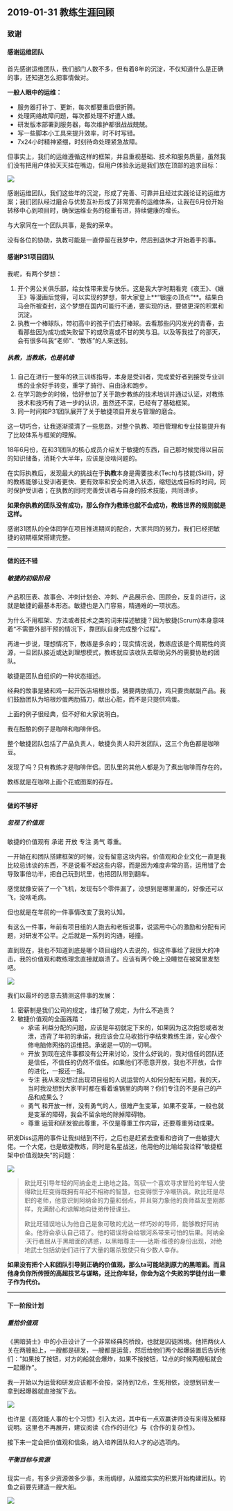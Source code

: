 ## 2019-01-31 教练生涯回顾

### 致谢

#### 感谢运维团队

首先感谢运维团队，我们部门人数不多，但有着8年的沉淀，不仅知道什么是正确的事，还知道怎么把事情做对。

**一般人眼中的运维：**

- 服务器打补丁、更新，每次都要重启很折腾。
- 处理网络故障问题，每次都处理不好遭人嫌。
- 研发版本部署到服务器，每次维护都很战战兢兢。
- 写一些脚本小工具来提升效率，时不时写错。
- 7x24小时精神紧绷，时刻待命处理紧急故障。

但事实上，我们的运维遵循这样的框架，并且重视基础、技术和服务质量，虽然我们没有把用户体验天天挂在嘴边，但用户体验永远是我们放在顶部的追求目标：

![](https://sggggy.github.io/images/20190131135816.png)

感谢运维团队，我们这些年的沉淀，形成了完善、可靠并且经过实践论证的运维方案；我们团队经过磨合与优势互补形成了非常完善的运维体系，让我在6月份开始转移中心到项目时，确保运维业务的稳重有进，持续健康的增长。

与大家同在一个团队共事，是我的荣幸。

没有各位的协助，执教可能是一直停留在我梦中，然后到退休才开始着手的事。

#### 感谢P31项目团队

我呢，有两个梦想：
1. 开个男公关俱乐部，给女性带来爱与快乐。这是我大学时期看完《夜王》、《孃王》等漫画后觉得，可以实现的梦想，带大家登上**“银座の顶点”**。结果白马会所被查封，这个梦想在国内可能行不通，要实现的话，要做更深的积累和沉淀。
2. 执教一个棒球队，带初高中的孩子们去打棒球。去看那些闪闪发光的青春，去看那些因为成功或失败留下的或欣喜或不甘的笑与泪。以及等我挂了的那天，会有很多叫我“老师”、“教练”的人来送别。

##### 执教，当教练，也是机缘

1. 自己在进行一整年的铁三训练指导，本身是受训者，完成爱好者到接受专业训练的业余好手转变，重学了骑行、自由泳和跑步。
2. 在学习跑步的时候，恰好参加了关于跑步教练的技术培训并通过认证，对教练技术和技巧有了进一步的认识，虽然还不深，已经有了基础框架。
3. 同一时间和P31团队展开了关于敏捷项目开发与管理的磨合。

这一切巧合，让我逐渐摸清了一些思路，对整个执教、项目管理和专业技能提升有了比较体系与框架的理解。

18年6月份，在和31团队的核心成员介绍关于敏捷的东西，自己那时候觉得以目前的知识储备，消耗个大半年，应该是没啥问题的。

在实际执教后，发现最大的挑战在于**执教**本身是需要技术(Tech)与技能(Skill)，好的教练能够让受训者更快、更有效率和安全的进入状态，缩短达成目标的时间，同时保护受训者；在执教的同时完善受训者与自身的技术技能，共同进步。

​	**如果你执教的团队没有成功，那么你作为教练也就不会成功，教练世界的规则就是这样。**

感谢31团队的全体同学在项目推进期间的配合，大家共同的努力，我们已经把敏捷的初期框架搭建完整。

---

#### 做的还不错

##### 敏捷的初级阶段

产品积压表、故事会、冲刺计划会、冲刺、产品展示会、回顾会，反复的进行，这就是敏捷的最基本形态。敏捷也是入门容易，精通难的一项状态。

为什么不用框架、方法或者技术之类的词来描述敏捷？因为敏捷(Scrum)本身意味着“不需要外部干预的情况下，靠团队自身完成整个过程”。

再进一步说，理想情况下，教练是多余的；现实情况说，教练应该是个周期性的资源，一旦团队接近或达到理想模式，教练就应该收队去帮助另外的需要协助的团队。

敏捷是团队自组织的一种状态描述。

经典的故事是猪和鸡一起开饭店培根炒蛋，猪要两肋插刀，鸡只要贡献副产品。我们鼓励团队为培根炒蛋两肋插刀，献出心脏，而不是只提供鸡蛋。

上面的例子很经典，但不好和大家说明白。

我在酝酿的例子是咖啡和咖啡伴侣。

整个敏捷团队包括了产品负责人，敏捷负责人和开发团队，这三个角色都是咖啡豆。

发现了吗？只有教练才是咖啡伴侣。团队里的其他人都是为了煮出咖啡而存在的。

教练就是在咖啡上画个花或图案的存在。

---

#### 做的不够好

##### 忽视了价值观

敏捷的价值观有 承诺  开放  专注  勇气  尊重。

一开始在和团队搭建框架的时候，没有留意这块内容。价值观和企业文化一直是我比较忌讳谈的东西，不是说看不起这些内容，而是因为难度非常的高，运用错了会导致事倍功半，把自己玩到坑里，也把团队带到翻车。

感觉就像安装了一个飞机，发现有5个零件漏了，没想到是哪里漏的，好像还可以飞，没啥毛病。

但也就是在年前的一件事情改变了我的认知。

有这么一件事，年前有项目组的人跑去和老板说事，说运用中心的激励和分配有问题，对研发不公平。之后就是一系列的沟通，碰撞。



直到现在，我也不知道到底是哪个项目组的人去说的，但这件事给了我很大的冲击，我的价值观和教练理念直接就崩溃了。应该有两个晚上没睡觉在被窝里发愁吧。

![](https://sggggy.github.io/images/0903359f03ed4c33bacd68242cb4bdc0.jpg)

我们以最坏的恶意去猜测这件事的发展：

1. 密薪制是我们公司的规定，谁打破了规定，为什么不追责？
2. 敏捷价值观的全面践踏：
   * 承诺 利益分配的问题，应该是年初就定下来的，如果因为这次抱怨或者发泄，违背了年初的承诺，我应该会立马收拾行李结束教练生涯，安心做个修电脑修网络的运维把。承诺是一切的一切啊。
   * 开放 到现在这件事都没有公开来讨论，没什么好说的，我对信任的团队还是信任，不信任的仍然不信任。如果他们不愿意开放，我也不开放，合作的进化，一报还一报。
   * 专注 我从来没想过出现项目组的人说运营的人如何分配有问题，我的天，当时我没想到大家平时都在看着谁锅里的肉啊？你们专注的不是自己的产品和成果么？
   * 勇气 和开放一样，没有勇气的人，很难产生变革，如果不变革，一般也就是变革的障碍，我会不留余地的除掉障碍物。
   * 尊重 运营和研发彼此尊重，不仅是尊重工作内容，还要尊重劳动成果。

研发Diss运用的事件让我纠结到不行，之后也是赶紧去查看和咨询了一些敏捷大佬。一个大佬，也是敏捷教练，同时是名星战迷，他用他的比喻给我诠释“敏捷框架中价值观缺失”的问题：

![](https://images.sggggy.github.io/images/201703_rogue-one-vader.jpg)


> 欧比旺引导年轻的阿纳金走上绝地之路。驾驭一个喜欢寻求冒险的年轻人使得欧比旺变得既拥有年纪不相称的智慧，也变得惯于冷嘲热讽。欧比旺是尽职的老师，他意识到阿纳金的力量和弱点，并且努力象他的良师益友奎刚那样，充满耐心和谅解地向徒弟传授课业。
>
> 欧比旺错误地认为他自己是象可敬的尤达一样巧妙的导师，能够教好阿纳金。他将会承认自己错了。他的错误将会给银河系带来可怕的后果。阿纳金·天行者屈从于黑暗面的诱惑，以黑暗尊主——达斯·维德的身份出现，对绝地武士包括幼徒们进行了大量的屠杀致使只有少数人幸存。

**如果没有把个人和团队引导到正确的价值观，那么ta可能站到原力的黑暗面。而且他身负你所传授的高超技艺与谋略，还比你年轻，你会为这个失败的学徒付出一辈子作为代价。**

---

#### 下一阶段计划

##### 重拾价值观

《黑暗骑士》中的小丑设计了一个非常经典的桥段，也就是囚徒困境。他把两伙人关在两艘船上，一艘都是研发，一艘都是运营，然后给他们两个起爆装置后告诉他们：“如果按了按钮，对方的船就会爆炸，如果不按按钮，12点的时候两艘船就会一起爆炸”。

我一开始以为运营和研发应该都不会按，坚持到12点，生死相依，没想到研发一拿到起爆器就直接按下去。

![](https://sggggy.github.io/images/cc156e1b64682c6f7d31b0692a03833b_hd.jpg)

也许是《高效能人事的七个习惯》引入太迟，其中有一点双赢讲师没有来得及解释说明。这里也不再展开，建议阅读《合作的进化》与《合作的复杂性》。

接下来一定会把价值观和信条，纳入培养团队和人才的必选项内。


##### 平衡目标与资源

现实一点，有多少资源做多少事，未雨绸缪，从踏踏实实的积累开始构建团队。钓鱼之前要先建造一艘大船。

![](https://images.sggggy.github.io/hmJSwhI.gif)

